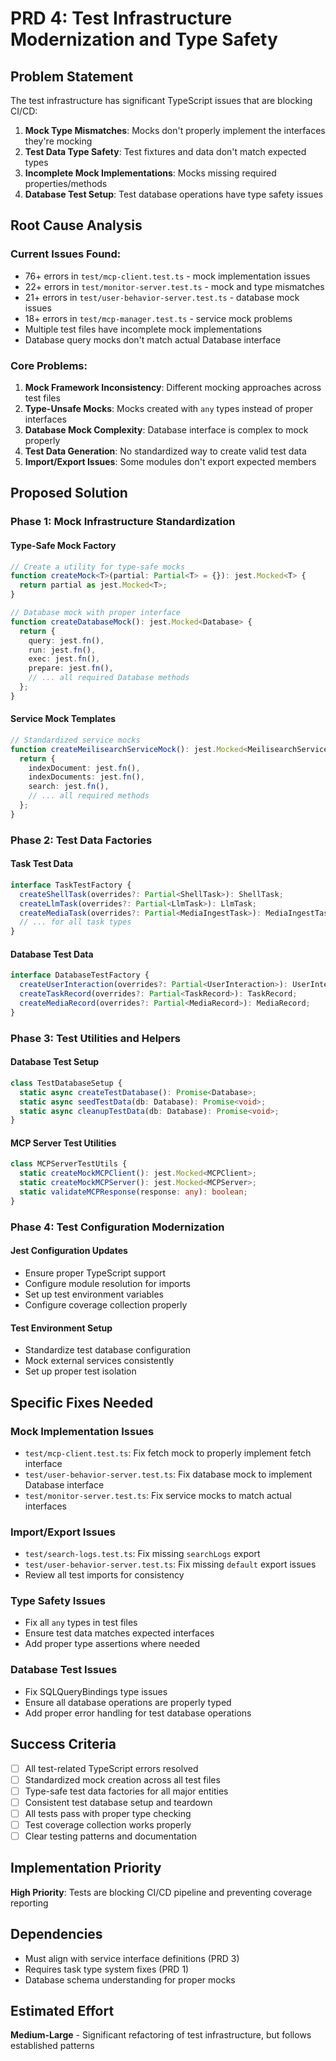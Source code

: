 # PRD 4: Test Infrastructure Modernization and Type Safety

## Problem Statement

The test infrastructure has significant TypeScript issues that are blocking CI/CD:

1. **Mock Type Mismatches**: Mocks don't properly implement the interfaces they're mocking
2. **Test Data Type Safety**: Test fixtures and data don't match expected types
3. **Incomplete Mock Implementations**: Mocks missing required properties/methods
4. **Database Test Setup**: Test database operations have type safety issues

## Root Cause Analysis

### Current Issues Found:
- 76+ errors in `test/mcp-client.test.ts` - mock implementation issues
- 22+ errors in `test/monitor-server.test.ts` - mock and type mismatches
- 21+ errors in `test/user-behavior-server.test.ts` - database mock issues
- 18+ errors in `test/mcp-manager.test.ts` - service mock problems
- Multiple test files have incomplete mock implementations
- Database query mocks don't match actual Database interface

### Core Problems:
1. **Mock Framework Inconsistency**: Different mocking approaches across test files
2. **Type-Unsafe Mocks**: Mocks created with `any` types instead of proper interfaces
3. **Database Mock Complexity**: Database interface is complex to mock properly
4. **Test Data Generation**: No standardized way to create valid test data
5. **Import/Export Issues**: Some modules don't export expected members

## Proposed Solution

### Phase 1: Mock Infrastructure Standardization

#### Type-Safe Mock Factory
```typescript
// Create a utility for type-safe mocks
function createMock<T>(partial: Partial<T> = {}): jest.Mocked<T> {
  return partial as jest.Mocked<T>;
}

// Database mock with proper interface
function createDatabaseMock(): jest.Mocked<Database> {
  return {
    query: jest.fn(),
    run: jest.fn(),
    exec: jest.fn(),
    prepare: jest.fn(),
    // ... all required Database methods
  };
}
```

#### Service Mock Templates
```typescript
// Standardized service mocks
function createMeilisearchServiceMock(): jest.Mocked<MeilisearchService> {
  return {
    indexDocument: jest.fn(),
    indexDocuments: jest.fn(),
    search: jest.fn(),
    // ... all required methods
  };
}
```

### Phase 2: Test Data Factories

#### Task Test Data
```typescript
interface TaskTestFactory {
  createShellTask(overrides?: Partial<ShellTask>): ShellTask;
  createLlmTask(overrides?: Partial<LlmTask>): LlmTask;
  createMediaTask(overrides?: Partial<MediaIngestTask>): MediaIngestTask;
  // ... for all task types
}
```

#### Database Test Data
```typescript
interface DatabaseTestFactory {
  createUserInteraction(overrides?: Partial<UserInteraction>): UserInteraction;
  createTaskRecord(overrides?: Partial<TaskRecord>): TaskRecord;
  createMediaRecord(overrides?: Partial<MediaRecord>): MediaRecord;
}
```

### Phase 3: Test Utilities and Helpers

#### Database Test Setup
```typescript
class TestDatabaseSetup {
  static async createTestDatabase(): Promise<Database>;
  static async seedTestData(db: Database): Promise<void>;
  static async cleanupTestData(db: Database): Promise<void>;
}
```

#### MCP Server Test Utilities
```typescript
class MCPServerTestUtils {
  static createMockMCPClient(): jest.Mocked<MCPClient>;
  static createMockMCPServer(): jest.Mocked<MCPServer>;
  static validateMCPResponse(response: any): boolean;
}
```

### Phase 4: Test Configuration Modernization

#### Jest Configuration Updates
- Ensure proper TypeScript support
- Configure module resolution for imports
- Set up test environment variables
- Configure coverage collection properly

#### Test Environment Setup
- Standardize test database configuration
- Mock external services consistently
- Set up proper test isolation

## Specific Fixes Needed

### Mock Implementation Issues
- `test/mcp-client.test.ts`: Fix fetch mock to properly implement fetch interface
- `test/user-behavior-server.test.ts`: Fix database mock to implement Database interface
- `test/monitor-server.test.ts`: Fix service mocks to match actual interfaces

### Import/Export Issues
- `test/search-logs.test.ts`: Fix missing `searchLogs` export
- `test/user-behavior-server.test.ts`: Fix missing `default` export issues
- Review all test imports for consistency

### Type Safety Issues
- Fix all `any` types in test files
- Ensure test data matches expected interfaces
- Add proper type assertions where needed

### Database Test Issues
- Fix SQLQueryBindings type issues
- Ensure all database operations are properly typed
- Add proper error handling for test database operations

## Success Criteria

- [ ] All test-related TypeScript errors resolved
- [ ] Standardized mock creation across all test files
- [ ] Type-safe test data factories for all major entities
- [ ] Consistent test database setup and teardown
- [ ] All tests pass with proper type checking
- [ ] Test coverage collection works properly
- [ ] Clear testing patterns and documentation

## Implementation Priority

**High Priority**: Tests are blocking CI/CD pipeline and preventing coverage reporting

## Dependencies

- Must align with service interface definitions (PRD 3)
- Requires task type system fixes (PRD 1)
- Database schema understanding for proper mocks

## Estimated Effort

**Medium-Large** - Significant refactoring of test infrastructure, but follows established patterns
